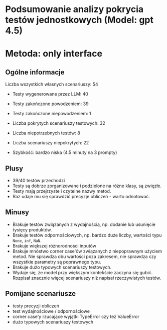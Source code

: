 # Podsumowanie analizy pokrycia testów jednostkowych (Model: gpt 4.5)
# Metoda: only interface

## Ogólne informacje

Liczba wszystkich własnych scenariuszy: 54

- Testy wygenerowane przez LLM: 40
- Testy zakończone powodzeniem: 39
- Testy zakończone niepowodzeniem: 1


- Liczba pokrytych scenariuszy testowych: 32
- Liczba niepotrzebnych testów: 8
- Liczba scenariuszy niepokrytych: 22
- Szybkość: bardzo niska (4.5 minuty na 3 prompty)

## Plusy

- 39/40 testów przechodzi
- Testy są dobrze zorganizowane i podzielone na różne klasy, są zwięzłe.
- Testy mają przejrzyste i czytelne nazwy metod.
- Raz udaje mu się sprawdzić precyzje obliczeń - warto odnotować.

## Minusy

- Brakuje testów związanych z wydajnością, np. dodanie lub usunięcie tysięcy produktów.
- Brakuje testów odpornościowych, np. bardzo duże liczby, wartości typu `None`, `inf`, `NaN`.
- Brakuje większej różnorodności inputów
- Brakuje mnóstwo corner case'ów związanych z niepoprawnym użyciem metod. Nie sprawdza obu wartości poza zakresem, nie sprawdza czy wszystkie parametry są poprawnego typu.
- Brakuje dużo typowych scenariuszy testowych.
- Wydaje się, że model przy większym kontekście zaczyna się gubić. Rozpisał znacznie więcej scenariuszy niż napisał rzeczywistych testów.

## Pomijane scenariusze

- testy precyzji obliczeń
- test wydajnościowe / odpornościowe
- corner case'y rzucające wyjątki TypeError czy też ValueError
- dużo typowych scenariuszy testowych
